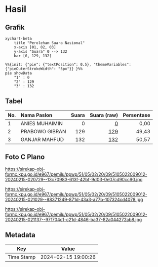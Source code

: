 # Hasil

## Grafik

```mermaid
xychart-beta
    title "Perolehan Suara Nasional"
    x-axis [01, 02, 03]
    y-axis "Suara" 0 --> 132
    bar [0, 129, 132]
```

```mermaid
%%{init: {"pie": {"textPosition": 0.5}, "themeVariables": {"pieOuterStrokeWidth": "5px"}} }%%
pie showData
    "1" : 0
    "2" : 129
    "3" : 132
```

## Tabel

| No. | Nama Paslon    | Suara | Suara (raw) | Persentase |
|:--- |:-------------- | -----:| -----------:| ----------:|
| 1   | ANIES MUHAIMIN | 0     | [0][p-1]    | 0,00       |
| 2   | PRABOWO GIBRAN | 129   | [129][p-2]  | 49,43      |
| 3   | GANJAR MAHFUD  | 132   | [132][p-3]  | 50,57      |


[p-1]: https://github.com/gigit-pemilu/pemilu-2024/blob/main/pilpres/hitung-suara/sub/51-bali/sub/05-klungkung/sub/02-banjarangkan/sub/2009-nyalian/sub/012-tps/sub/paslon-1.txt
[p-2]: https://github.com/gigit-pemilu/pemilu-2024/blob/main/pilpres/hitung-suara/sub/51-bali/sub/05-klungkung/sub/02-banjarangkan/sub/2009-nyalian/sub/012-tps/sub/paslon-2.txt
[p-3]: https://github.com/gigit-pemilu/pemilu-2024/blob/main/pilpres/hitung-suara/sub/51-bali/sub/05-klungkung/sub/02-banjarangkan/sub/2009-nyalian/sub/012-tps/sub/paslon-3.txt

## Foto C Plano

https://sirekap-obj-formc.kpu.go.id/e967/pemilu/ppwp/51/05/02/20/09/5105022009012-20240215-020729--13c70983-613f-42bf-9d03-0e07cd90cc90.jpg

https://sirekap-obj-formc.kpu.go.id/e967/pemilu/ppwp/51/05/02/20/09/5105022009012-20240215-021029--88371249-871d-43a3-a77b-107324cd4078.jpg

https://sirekap-obj-formc.kpu.go.id/e967/pemilu/ppwp/51/05/02/20/09/5105022009012-20240215-021137--97f704c1-c21d-4846-ba37-82a044272ab8.jpg


## Metadata

| Key        | Value               |
| ---------- | ------------------- |
| Time Stamp | 2024-02-15 19:00:26 |



